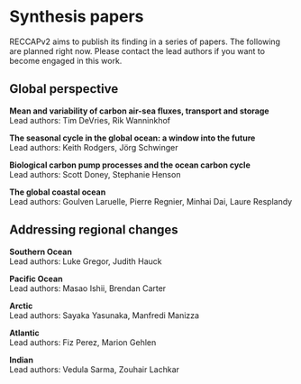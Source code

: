 ---
---

# Synthesis papers
RECCAPv2 aims to publish its finding in a series of papers. The following are planned right now. Please contact the lead authors if you want to become engaged in this work.

## Global perspective
**Mean and variability of carbon air-sea fluxes, transport and storage**  
Lead authors: Tim DeVries, Rik Wanninkhof  
  
**The seasonal cycle in the global ocean: a window into the future**  
Lead authors: Keith Rodgers, Jörg Schwinger  
  
**Biological carbon pump processes and the ocean carbon cycle**  
Lead authors: Scott Doney, Stephanie Henson

**The global coastal ocean**   
Lead authors: Goulven Laruelle, Pierre Regnier, Minhai Dai, Laure Resplandy    

## Addressing regional changes

**Southern Ocean**  
Lead authors: Luke Gregor, Judith Hauck

**Pacific Ocean**  
Lead authors: Masao Ishii, Brendan Carter

**Arctic**  
Lead authors: Sayaka Yasunaka, Manfredi Manizza

**Atlantic**  
Lead authors: Fiz Perez, Marion Gehlen

**Indian**  
Lead authors: Vedula Sarma, Zouhair Lachkar
